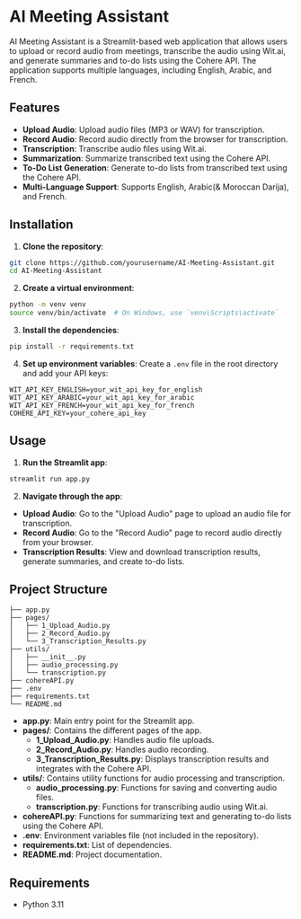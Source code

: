 # AI Meeting Assistant

AI Meeting Assistant is a Streamlit-based web application that allows users to upload or record audio from meetings, transcribe the audio using Wit.ai, and generate summaries and to-do lists using the Cohere API. The application supports multiple languages, including English, Arabic, and French.

## Features

- **Upload Audio**: Upload audio files (MP3 or WAV) for transcription.
- **Record Audio**: Record audio directly from the browser for transcription.
- **Transcription**: Transcribe audio files using Wit.ai.
- **Summarization**: Summarize transcribed text using the Cohere API.
- **To-Do List Generation**: Generate to-do lists from transcribed text using the Cohere API.
- **Multi-Language Support**: Supports English, Arabic(& Moroccan Darija), and French.

## Installation

1. **Clone the repository**:
  ```sh
  git clone https://github.com/yourusername/AI-Meeting-Assistant.git
  cd AI-Meeting-Assistant
  ```

2. **Create a virtual environment**:
  ```sh
  python -m venv venv
  source venv/bin/activate  # On Windows, use `venv\Scripts\activate`
  ```

3. **Install the dependencies**:
  ```sh
  pip install -r requirements.txt
  ```

4. **Set up environment variables**:
  Create a `.env` file in the root directory and add your API keys:
  ```env
  WIT_API_KEY_ENGLISH=your_wit_api_key_for_english
  WIT_API_KEY_ARABIC=your_wit_api_key_for_arabic
  WIT_API_KEY_FRENCH=your_wit_api_key_for_french
  COHERE_API_KEY=your_cohere_api_key
  ```

## Usage

1. **Run the Streamlit app**:
  ```sh
  streamlit run app.py
  ```

2. **Navigate through the app**:
  - **Upload Audio**: Go to the "Upload Audio" page to upload an audio file for transcription.
  - **Record Audio**: Go to the "Record Audio" page to record audio directly from your browser.
  - **Transcription Results**: View and download transcription results, generate summaries, and create to-do lists.

## Project Structure
```
├── app.py
├── pages/
│   ├── 1_Upload_Audio.py
│   ├── 2_Record_Audio.py
│   └── 3_Transcription_Results.py
├── utils/
│   ├── __init__.py
│   ├── audio_processing.py
│   └── transcription.py
├── cohereAPI.py
├── .env
├── requirements.txt
└── README.md
```

- **app.py**: Main entry point for the Streamlit app.
- **pages/**: Contains the different pages of the app.
  - **1_Upload_Audio.py**: Handles audio file uploads.
  - **2_Record_Audio.py**: Handles audio recording.
  - **3_Transcription_Results.py**: Displays transcription results and integrates with the Cohere API.
- **utils/**: Contains utility functions for audio processing and transcription.
  - **audio_processing.py**: Functions for saving and converting audio files.
  - **transcription.py**: Functions for transcribing audio using Wit.ai.
- **cohereAPI.py**: Functions for summarizing text and generating to-do lists using the Cohere API.
- **.env**: Environment variables file (not included in the repository).
- **requirements.txt**: List of dependencies.
- **README.md**: Project documentation.

## Requirements

- Python 3.11

